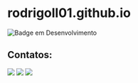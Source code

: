 # rodrigoll01.github.io

![Badge em Desenvolvimento](http://img.shields.io/static/v1?label=STATUS&message=EM%20DESENVOLVIMENTO&color=GREEN&style=for-the-badge)

## Contatos:

<div>
<a href="https://instagram.com/rodrigoll01" target="_blank"><img loading="lazy" src="https://img.shields.io/badge/-Instagram-%23E4405F?style=for-the-badge&logo=instagram&logoColor=white" target="_blank"></a>
<a href = "mailto:tux.mcl@gmail.com"><img loading="lazy" src="https://img.shields.io/badge/Gmail-D14836?style=for-the-badge&logo=gmail&logoColor=white" target="_blank"></a>
<a href="https://www.linkedin.com/in/rodrigo-lima-cavalcante/" target="_blank"><img loading="lazy" src="https://img.shields.io/badge/-LinkedIn-%230077B5?style=for-the-badge&logo=linkedin&logoColor=white" target="_blank"></a>   
</div>
